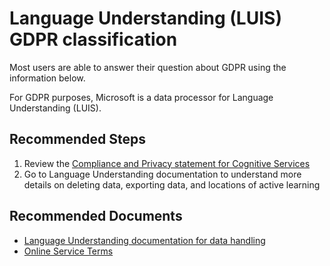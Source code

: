 <properties
	pageTitle="LUIS GDPR"
	description="Information on the GDPR classification for Language Understanding (LUIS)"
	infoBubbleText="GDPR Classification"
	service="LUIS"
	resource=""
	authors="dfulcer"
	ms.author="dfulcer"
	displayOrder=""
	articleId="7aa47040-55cf-4a90-ae23-c80dd414174f"
	diagnosticScenario=""
	selfHelpType="generic"
	supportTopicIds="32683897"
	resourceTags="luis"
	productPesIds="16869"
	cloudEnvironments="public, fairfax"
    ownershipId="AzureCogSvc_CognitiveServices"
/>

# Language Understanding (LUIS) GDPR classification

Most users are able to answer their question about GDPR using the information below.

For GDPR purposes, Microsoft is a data processor for Language Understanding (LUIS).

## **Recommended Steps**

1. Review the [Compliance and Privacy statement for Cognitive Services](https://azure.microsoft.com/support/legal/cognitive-services-compliance-and-privacy/)
2. Go to Language Understanding documentation to understand more details on deleting data, exporting data, and locations of active learning


## **Recommended Documents**

* [Language Understanding documentation for data handling](https://docs.microsoft.com/azure/cognitive-services/luis/luis-user-privacy)
* [Online Service Terms](https://www.microsoftvolumelicensing.com/DocumentSearch.aspx?Mode=3&DocumentTypeId=31)

